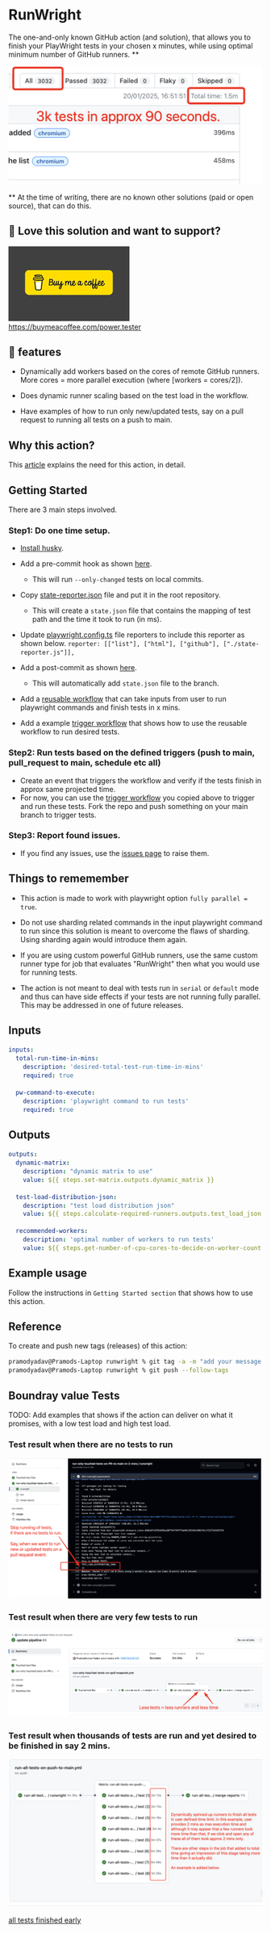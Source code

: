 # RunWright

The one-and-only known GitHub action (and solution), that allows you to finish your PlayWright tests in your chosen x minutes, while using optimal minimum number of GitHub runners. **

![fast test run](docs/3k-tests-in-90-seconds.png)

** At the time of writing, there are no known other solutions (paid or open source), that can do this. 

## 🫶 Love this solution and want to support?

![coffee](docs/coffee.png) https://buymeacoffee.com/power.tester

## 🚀 features

- Dynamically add workers based on the cores of remote GitHub runners. More cores = more parallel execution (where [workers = cores/2]).

- Does dynamic runner scaling based on the test load in the workflow.

- Have examples of how to run only new/updated tests, say on a pull request to running all tests on a push to main. 


## Why this action?

This [article](https://pramodkumaryadav.github.io/power-tester/blogs/blog2.html) explains the need for this action, in detail. 

## Getting Started
There are 3 main steps involved. 

### Step1: Do one time setup. 

- [Install husky](https://typicode.github.io/husky/get-started.html).

- Add a pre-commit hook as shown [here](https://github.com/PramodKumarYadav/playwright-sandbox/blob/main/.husky/pre-commit). 
  - This will run `--only-changed` tests on local commits. 

- Copy [state-reporter.json](https://github.com/PramodKumarYadav/playwright-sandbox/blob/main/state-reporter.js) file and put it in the root repository.
  - This will create a `state.json` file that contains the mapping of test path and the time it took to run (in ms).

- Update [playwright.config.ts](https://github.com/PramodKumarYadav/playwright-sandbox/blob/main/playwright.config.ts) file reporters to include this reporter as shown below. 
`reporter: [["list"], ["html"], ["github"], ["./state-reporter.js"]],`

- Add a post-commit as shown [here](https://github.com/PramodKumarYadav/playwright-sandbox/blob/main/.husky/post-commit).
  - This will automatically add `state.json` file to the branch.

- Add a [reusable workflow](https://github.com/PramodKumarYadav/playwright-sandbox/blob/main/.github/workflows/reusable-workflow.yml) that can take inputs from user to run playwright commands and finish tests in x mins. 

- Add a example [trigger workflow](https://github.com/PramodKumarYadav/playwright-sandbox/blob/main/.github/workflows/run-all-tests-on-push-to-main.yml) that shows how to use the reusable workflow to run desired tests.

### Step2: Run tests based on the defined triggers (push to main, pull_request to main, schedule etc all)

- Create an event that triggers the workflow and verify if the tests finish in approx same projected time. 
 - For now, you can use the [trigger workflow](https://github.com/PramodKumarYadav/playwright-sandbox/blob/main/.github/workflows/run-all-tests-on-push-to-main.yml) you copied above to trigger and run these tests. Fork the repo and push something on your main branch to trigger tests. 

### Step3: Report found issues.

- If you find any issues, use the [issues page](https://github.com/PramodKumarYadav/runwright/issues) to raise them. 

## Things to rememember

- This action is made to work with playwright option `fully parallel = true`. 

- Do not use sharding related commands in the input playwright command to run since this solution is meant to overcome the flaws of sharding. Using sharding again would introduce them again. 

- If you are using custom powerful GitHub runners, use the same custom runner type for job that evaluates "RunWright" then what you would use for running tests. 

- The action is not meant to deal with tests run in `serial` or `default` mode and thus can have side effects if your tests are not running fully parallel. This may be addressed in one of future releases. 

## Inputs

```yaml {"id":"01J2XFHJFST5N0A1651KZ5JCAT"}
inputs:
  total-run-time-in-mins:  
    description: 'desired-total-test-run-time-in-mins'
    required: true

  pw-command-to-execute:  
    description: 'playwright command to run tests'
    required: true

```

## Outputs

```yaml {"id":"01J2XFHJFST5N0A1651MMCD9FR"}
outputs:
  dynamic-matrix:
    description: "dynamic matrix to use"
    value: ${{ steps.set-matrix.outputs.dynamic_matrix }}

  test-load-distribution-json:
    description: "test load distribution json"
    value: ${{ steps.calculate-required-runners.outputs.test_load_json }}

  recommended-workers:  
    description: 'optimal number of workers to run tests'
    value: ${{ steps.get-number-of-cpu-cores-to-decide-on-worker-count.outputs.RECOMMENDED_WORKERS }}

```

## Example usage

Follow the instructions in `Getting Started section` that shows how to use this action.

## Reference

To create and push new tags (releases) of this action:

```sh {"id":"01J2XFHJFT1K765K3D5J6BDSSC"}
pramodyadav@Pramods-Laptop runwright % git tag -a -m "add your message here" v1                   
pramodyadav@Pramods-Laptop runwright % git push --follow-tags   

```

## Boundray value Tests

TODO: Add examples that shows if the action can deliver on what it promises, with a low test load and high test load. 


### Test result when there are no tests to run

![zero-tests-to-run](docs/0-zero-tests-to-run.png)


### Test result when there are very few tests to run

![just a few tests](docs/less-tests-equals-less-runners-and-less-time.png)

### Test result when thousands of tests are run and yet desired to be finished in say 2 mins. 
![finish all tests in predefined time](docs/finish-3k-tests-in-2mins.png)

[all tests finished early](https://www.loom.com/share/28924b04c5a14ebe9cc40dff7f76a2d2?sid=eda3a9ea-7805-40a8-8c92-8fcb38baca23)

